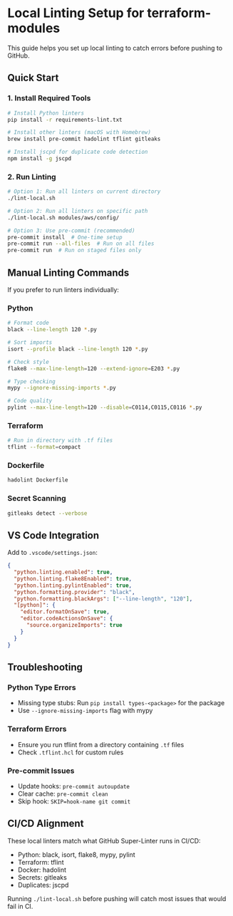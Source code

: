 # Local Linting Setup for terraform-modules

This guide helps you set up local linting to catch errors before pushing to GitHub.

## Quick Start

### 1. Install Required Tools

```bash
# Install Python linters
pip install -r requirements-lint.txt

# Install other linters (macOS with Homebrew)
brew install pre-commit hadolint tflint gitleaks

# Install jscpd for duplicate code detection
npm install -g jscpd
```

### 2. Run Linting

```bash
# Option 1: Run all linters on current directory
./lint-local.sh

# Option 2: Run all linters on specific path
./lint-local.sh modules/aws/config/

# Option 3: Use pre-commit (recommended)
pre-commit install  # One-time setup
pre-commit run --all-files  # Run on all files
pre-commit run  # Run on staged files only
```

## Manual Linting Commands

If you prefer to run linters individually:

### Python
```bash
# Format code
black --line-length 120 *.py

# Sort imports
isort --profile black --line-length 120 *.py

# Check style
flake8 --max-line-length=120 --extend-ignore=E203 *.py

# Type checking
mypy --ignore-missing-imports *.py

# Code quality
pylint --max-line-length=120 --disable=C0114,C0115,C0116 *.py
```

### Terraform
```bash
# Run in directory with .tf files
tflint --format=compact
```

### Dockerfile
```bash
hadolint Dockerfile
```

### Secret Scanning
```bash
gitleaks detect --verbose
```

## VS Code Integration

Add to `.vscode/settings.json`:

```json
{
  "python.linting.enabled": true,
  "python.linting.flake8Enabled": true,
  "python.linting.pylintEnabled": true,
  "python.formatting.provider": "black",
  "python.formatting.blackArgs": ["--line-length", "120"],
  "[python]": {
    "editor.formatOnSave": true,
    "editor.codeActionsOnSave": {
      "source.organizeImports": true
    }
  }
}
```

## Troubleshooting

### Python Type Errors
- Missing type stubs: Run `pip install types-<package>` for the package
- Use `--ignore-missing-imports` flag with mypy

### Terraform Errors
- Ensure you run tflint from a directory containing `.tf` files
- Check `.tflint.hcl` for custom rules

### Pre-commit Issues
- Update hooks: `pre-commit autoupdate`
- Clear cache: `pre-commit clean`
- Skip hook: `SKIP=hook-name git commit`

## CI/CD Alignment

These local linters match what GitHub Super-Linter runs in CI/CD:
- Python: black, isort, flake8, mypy, pylint
- Terraform: tflint
- Docker: hadolint
- Secrets: gitleaks
- Duplicates: jscpd

Running `./lint-local.sh` before pushing will catch most issues that would fail in CI.
